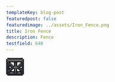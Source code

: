 ```yaml
---
templateKey: blog-post
featuredpost: false
featuredimage: ../assets/Iron_Fence.png
title: Iron Fence
description: Fence
testfield: 648
---
```

![Iron Fence](../assets/Iron_Fence.png)